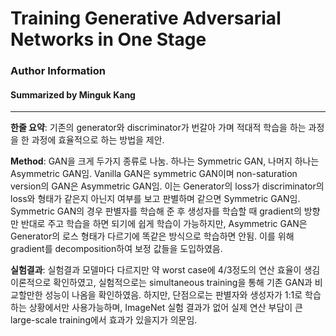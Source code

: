 # Training Generative Adversarial Networks in One Stage
### Author Information
#### Summarized by Minguk Kang
---

**한줄 요약**: 기존의 generator와 discriminator가 번갈아 가며 적대적 학습을 하는 과정을 한 과정에 효율적으로 하는 방법을 제안.
 
**Method**: GAN을 크게 두가지 종류로 나눔. 하나는 Symmetric GAN, 나머지 하나는 Asymmetric GAN임. Vanilla GAN은 symmetric GAN이며 non-saturation version의 GAN은 Asymmetric GAN임. 이는 Generator의 loss가 discriminator의 loss와 형태가 같은지 아닌지 여부를 보고 판별하며 같으면 Symmetric GAN임. Symmetric GAN의 경우 판별자를 학습해 준 후 생성자를 학습할 때 gradient의 방향만 반대로 주고 학습을 하면 되기에 쉽게 학습이 가능하지만, Asymmetric GAN은 Generator의 로스 형태가 다르기에 똑같은 방식으로 학습하면 안됨. 이를 위해 gradient를 decomposition하여 보정 값들을 도입하였음.
 
**실험결과**: 실험결과 모델마다 다르지만 약 worst case에 4/3정도의 연산 효율이 생김 이론적으로 확인하였고, 실험적으로는 simultaneous training을 통해 기존 GAN과 비교할만한 성능이 나옴을 확인하였음. 하지만, 단점으로는 판별자와 생성자가 1:1로 학습하는 상황에서만 사용가능하며, ImageNet 실험 결과가 없어 실제 연산 부담이 큰 large-scale training에서 효과가 있을지가 의문임.
